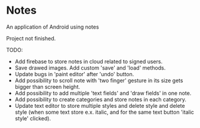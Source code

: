 # Notes
An application of Android using notes

Project not finished.

TODO:
+ Add firebase to store notes in cloud related to signed users.
+ Save drawed images. Add custom 'save' and 'load' methods.
+ Update bugs in 'paint editor' after 'undo' button.
+ Add possibility to scroll note with 'two finger' gesture in its size gets bigger than screen height.
+ Add possibility to add multiple 'text fields' and 'draw fields' in one note.
+ Add possibility to create categories and store notes in each category.
+ Update text editor to store multiple styles and delete style and delete style (when some text store e.x. italic, and for the same text button 'italic style' clicked).
